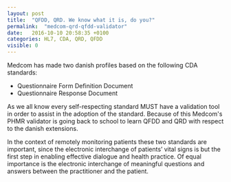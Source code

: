 ```yaml
---
layout: post
title:  "QFDD, QRD. We know what it is, do you?"
permalink:  "medcom-qrd-qfdd-validator"
date:   2016-10-10 20:58:35 +0100
categories: HL7, CDA, QRD, QFDD
visible: 0
---
```

Medcom has made two danish profiles based on the following CDA standards:

- Questionnaire Form Definition Document  
- Questionnaire Response Document  

As we all know every self-respecting standard MUST have a validation tool in order to assist in the adoption of the standard. Because of this Medcom's PHMR validator is going back to school to learn QFDD and QRD with respect to the danish extensions.

In the context of remotely monitoring patients these two standards are important, since the electronic interchange of patients’ vital signs is but the first step in enabling effective dialogue and health practice. Of equal importance is the electronic interchange of meaningful questions and answers between the practitioner and the patient. 
